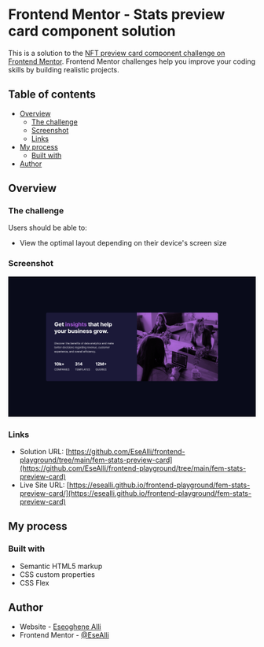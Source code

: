 # Frontend Mentor - Stats preview card component solution

This is a solution to the [NFT preview card component challenge on Frontend Mentor](https://www.frontendmentor.io/challenges/nft-preview-card-component-SbdUL_w0U). Frontend Mentor challenges help you improve your coding skills by building realistic projects.

## Table of contents

- [Overview](#overview)
  - [The challenge](#the-challenge)
  - [Screenshot](#screenshot)
  - [Links](#links)
- [My process](#my-process)
  - [Built with](#built-with)
- [Author](#author)

## Overview

### The challenge

Users should be able to:

- View the optimal layout depending on their device's screen size

### Screenshot

![](./screenshot.PNG)

### Links

- Solution URL: [https://github.com/EseAlli/frontend-playground/tree/main/fem-stats-preview-card](https://github.com/EseAlli/frontend-playground/tree/main/fem-stats-preview-card)
- Live Site URL: [https://esealli.github.io/frontend-playground/fem-stats-preview-card/](https://esealli.github.io/frontend-playground/fem-stats-preview-card)

## My process

### Built with

- Semantic HTML5 markup
- CSS custom properties
- CSS Flex

## Author

- Website - [Eseoghene Alli](https://esealli.github.io/)
- Frontend Mentor - [@EseAlli](https://www.frontendmentor.io/profile/EseAlli)
